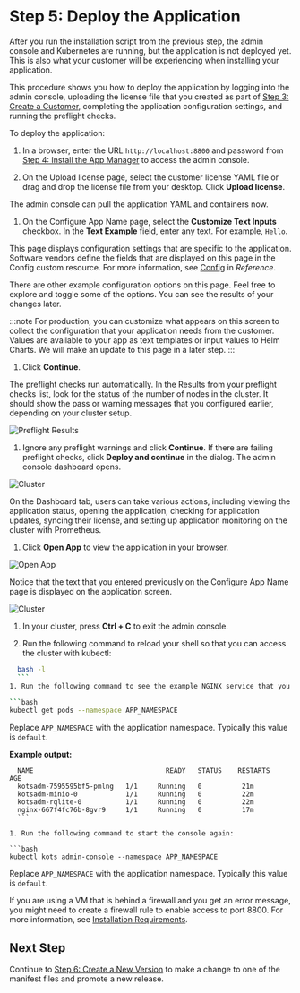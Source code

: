 # Step 5: Deploy the Application

After you run the installation script from the previous step, the admin console and Kubernetes are running, but the application is not deployed yet. This is also what your customer will be experiencing when installing your application.

This procedure shows you how to deploy the application by logging into the admin console, uploading the license file that you created as part of [Step 3: Create a Customer](tutorial-ui-create-customer), completing the application configuration settings, and running the preflight checks.

To deploy the application:

1. In a browser, enter the URL `http://localhost:8800` and password from [Step 4: Install the App Manager](tutorial-ui-install-app-manager) to access the admin console.

1. On the Upload license page, select the customer license YAML file or drag and drop the license file from your desktop. Click **Upload license**.

  The admin console can pull the application YAML and containers now.

1. On the Configure App Name page, select the **Customize Text Inputs** checkbox. In the **Text Example** field, enter any text. For example, `Hello`.

  This page displays configuration settings that are specific to the application. Software vendors define the fields that are displayed on this page in the Config custom resource. For more information, see [Config](/reference/custom-resource-config) in _Reference_.

  There are other example configuration options on this page. Feel free to explore and toggle some of the options. You can see the results of your changes later.

  :::note
  For production, you can customize what appears on this screen to collect the configuration that your application needs from the customer. Values are available to your app as text templates or input values to Helm Charts. We will make an update to this page in a later step.
  :::

1. Click **Continue**.

  The preflight checks run automatically. In the Results from your preflight checks list, look for the status of the number of nodes in the cluster. It should show the pass or warning messages that you configured earlier, depending on your cluster setup.

  ![Preflight Results](/images/preflight-warning.png)

1. Ignore any preflight warnings and click **Continue**. If there are failing preflight checks, click **Deploy and continue** in the dialog. The admin console dashboard opens.

  ![Cluster](/images/guides/kots/application-tutorial-ui.png)

  On the Dashboard tab, users can take various actions, including viewing the application status, opening the application, checking for application updates, syncing their license, and setting up application monitoring on the cluster with Prometheus.

1. Click **Open App** to view the application in your browser.

  ![Open App](/images/guides/kots/open-app.png)

  Notice that the text that you entered previously on the Configure App Name page is displayed on the application screen.

  ![Cluster](/images/guides/kots/example-app.png)

1. In your cluster, press **Ctrl + C** to exit the admin console.

1. Run the following command to reload your shell so that you can access the cluster with kubectl:

  ```bash
    bash -l
    ```
1. Run the following command to see the example NGINX service that you just deployed:

  ```bash
  kubectl get pods --namespace APP_NAMESPACE
  ```
  Replace `APP_NAMESPACE` with the application namespace. Typically this value is `default`.

  **Example output:**

  ```
    NAME                                 READY   STATUS    RESTARTS   AGE
    kotsadm-7595595bf5-pmlng   1/1     Running   0          21m
    kotsadm-minio-0            1/1     Running   0          22m
    kotsadm-rqlite-0           1/1     Running   0          22m
    nginx-667f4fc76b-8gvr9     1/1     Running   0          17m
    ```

1. Run the following command to start the console again:

  ```bash
  kubectl kots admin-console --namespace APP_NAMESPACE
  ```

  Replace `APP_NAMESPACE` with the application namespace. Typically this value is `default`.

  If you are using a VM that is behind a firewall and you get an error message, you might need to create a firewall rule to enable access to port 8800. For more information, see [Installation Requirements](/enterprise/installing-general-requirements).

## Next Step

Continue to [Step 6: Create a New Version](tutorial-ui-create-new-version) to make a change to one of the manifest files and promote a new release.
